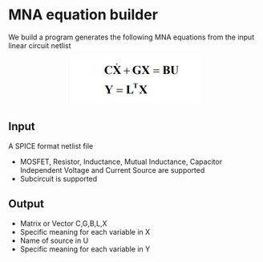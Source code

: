 

# MNA equation builder
We build a program generates the following MNA equations from the input linear circuit netlist
<p align="center">
  <img src="https://github.com/ppguo/MNA-equation-Builder-for-SPICE/blob/main/attachments/equation.JPG">
</p>

## Input
  A SPICE format netlist file
  * MOSFET, Resistor, Inductance, Mutual Inductance, Capacitor Independent Voltage and Current Source are supported
  * Subcircuit is supported
## Output
*  Matrix or Vector C,G,B,L,X
*  Specific meaning for each variable in X
*  Name of source in U
*  Specific meaning for each variable in Y



